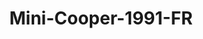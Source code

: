 ---
    title: Mini-Cooper-1991-FR
    slug: Mini-Cooper-1991-FR
    description:
    code: Mini-Cooper-1991-FR
    image: https://cmdiy-archive.s3.us-east-1.amazonaws.com/adverts/images/Mini-Cooper-1991-FR.jpeg
    download: https://cmdiy-archive.s3.us-east-1.amazonaws.com/adverts/documents/Mini-Cooper-1991-FR.pdf
---